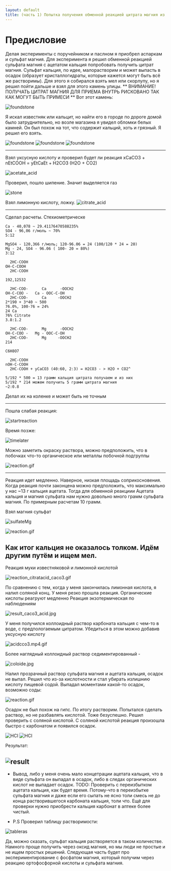 ```yaml
---
layout: default
title: (часть 1) Попытка получения обменной реакцией цитрата магния из цитрата кальция и сульфата магния 
---
```


# Предисловие
Делая эксперименты с поручейником и паслном я приобрел аспаркам и сульфат магния. Для эксперимента я решил обменной реакцией сульфата магния с ацетатом кальция попробовать получить цитрат магния. Сульфат кальция, по идее, малорастворим и может выпасть в осадок (образует кристаллогидраты, которые кажется могут быть всё же растворимы). Для этого я собирался взять мел или скорлупу, но я решил пойти дальше и взял для этого камень улицы. 
** ВНИМАНИЕ! ПОЛУЧАТЬ ЦИТРАТ МАГНИЯ ДЛЯ ПРИЕМА ВНУТРЬ РИСКОВАНО ТАК КАК МОГУТ БЫТЬ ПРИМЕСИ **
Вот этот камень:

![foundstone](experimets/AceMg/foundstone.jpg)

Я искал известняк или кальцит, но найти его в городе по дороге домой было затруднительно, но возле магазина я увидел обломки белых камней. Он был похож на тот, что содержит кальций, хоть и грязный.
Я решил его взять.

![foundstone](experimets/AceMg/foundstone_1.jpg)
![foundstone](experimets/AceMg/foundstone_2.jpg)
![foundstone](experimets/AceMg/foundstone_3.jpg)

---


Взял уксусную кислоту и проверил будет ли реакция xCaCO3 + nEtCOOH = yEtCaEt + H2CO3 (H2O + CO2) 

![acetate_acid](experimets/AceMg/acetate_acid.jpg)

Проверил, пошло шипение. Значит выделяется газ


![stone](experimets/AceMg/stone.jpg)

Взял лимонную кислоту, ложку.
![citrate_acid](experimets/AceMg/citrateweight.jpg)

---

Сделал расчеты. Стехиометрическе
```
Ca - 40,078 ~ 29.41176470588235%
SO4 - 96,06 г/моль ~ 70%
5:12

MgSO4 - 120,366 г/моль; 120-96.06 = 24 (100/120 * 24 = 20)
Mg - 24, SO4 - 96.06 ( 100- 20 = 80%)
3:12

  2HC-COOH 
OH-C-COOH
  2HC-COOH
 
192,12532

  2HC-COO-      Ca      -OOCH2
OH-C-COO -   Ca - OOC-C-OH 
  2HC-COO-      Ca     -OOCH2
2*190 + 3*40 ~ 500
76.0%, 100-76 = 24%
24 Ca
76% Citrate
3.8:1.2

  2HC-COO-      Mg      -OOCH2
OH-C-COO -   Mg - OOC-C-OH 
  2HC-COO-      Mg     -OOCH2
214

C6H8O7

  2HC-COOH 
nOH-C-COOH
  2HC-COOH + yCaCO3 (40:60, 2:3) = H2CO3 - > H2O + CO2^

5/192 * 500 = 13 грамм кальция цитрата получаем и из них
5/192 * 214 можем получить 5 грамм цитрата магния
~2:0.8
```

Делал их на коленке и может быть не точным

---

Пошла слабая реакция:


![startreaction](experimets/AceMg/startreaction.jpg)

Время позже:


![timelater](experimets/AceMg/timelater.jpg)

Можно заметить окраску раствора, можно предположить, что в побочках что-то органическое или металлы побочной подгруппы


![reaction.gif](experimets/AceMg/reaction.gif)

---

Реакция идет медленно. Наверное, низкая площадь соприкосновения. Когда реакция почти законцена можно предположить, что максимально у нас ~13 г кальция ацетата.
Тогда для обменной реакциии Ацетата кальция и магния сульфата нам нужно довольно много грамм сульфата магния. По примерным расчетам 10 грамм. 

Взял магния сульфат


![sulfateMg](experimets/AceMg/sulfateMg.jpg)

![reaction.gif](experimets/AceMg/reaction1.gif)

Как итог кальция не оказалось толком. Идём другим путём и ищем мел.
---

Реакция муки известняковой и лимонной кислотой 


![reaction_citratacid_caco3.gif](experimets/AceMg/reaction_citratacid_caco3.gif)

По сравнению с тем, когда у меня закончилась лимонная кислота, я налил соляной конц. У меня резко прошла реакция. Органические кислоты реагруют медленно
Реакция экзотермическая по наблюдениям

![result_caco3_acid.jpg](experimets/AceMg/result_caco3_acid.jpg)

У меня получился коллоидный раствор карбоната кальция с чем-то в воде, с предпологаемым цитратом.
Убедиться в этом можно добавив уксусную кислоту

![acidcco3.mp4.gif](experimets/AceMg/acidcco3.mp4.gif)

Более наглядный коллоидный раствор седиментированный - 


![coloide.jpg](experimets/AceMg/coloide.jpg)

Налил прозрачный раствор сульфата магния и ацетата кальция, осадок не выпал. Решил что из-за кислотности и стал убирать излишнию кислоту пищевой содой. Выпадал моментами какой-то осадок, возможно соды:

![reaction.gif](experimets/AceMg/reaction3.gif)


Осадок не был похож на гипс. По итогу растворим. Попытался сделать раствор, но не разбавлять кислотой. Тоже безуспешно. Решил проверить с соляной кислотой. С соляной кислотой реакция произошла быстро с карбонатом и появился осадок.

![HCI](experimets/AceMg/HCI.jpg)
![HCI](experimets/AceMg/HCI1.jpg)

Результат:

![result](experimets/AceMg/result.jpg)
---

- Вывод, либо у меня очень мало концетрации ацетата кальция, что в виде сульфата он выпадал в осадок, либо в следах органических кислот не выпадает осадок. 
TODO: Проверить с переизбытком ацетата кальция, как будет время. Потому-что в переизбытке сульфата магния и даже если его сыпать не ясно толи смесь не до конца растворившегося карбоната кальция, толи что. Ещё для проверки нужно приобрести кальция карбонат в аптеке более чистый.

- P.S Проверил таблицу растворимости:

![tableras](https://external-content.duckduckgo.com/iu/?u=https%3A%2F%2Falmamed.su%2Fwa-data%2Fpublic%2Fshop%2Fproducts%2F62%2F00%2F62%2Fimages%2F25010%2F25010.750.jpg&f=1&nofb=1&ipt=e79e9b29771fbb2bb7f852755fb97e670d45e7be1f8a09372219a223a0b00256)

Да, можно сказать, сульфат кальция растворяется в таком количестве. Намного проще получить через оксид магния, но мы люди не простые и не ищем простых решений. Следующая часть будет про экспериментирование с фосфатом магния, который получим через реакцию ортофосфорной кислоты и сульфата магния.